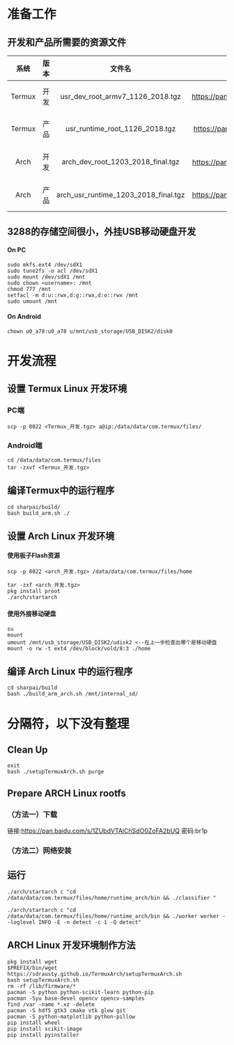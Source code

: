# 准备工作
## 开发和产品所需要的资源文件

|系统|版本|文件名|下载地址|
|:-:|:-:|:-:|:-:|
|Termux|开发|usr_dev_root_armv7_1126_2018.tgz|链接: https://pan.baidu.com/s/18GwmAj04ylqg1AYS5T5BQA  密码:0w8a|
|Termux|产品|usr_runtime_root_1126_2018.tgz|链接: https://pan.baidu.com/s/1toQ7kfEMF4JkMVr0GuevPg  密码:nk1j|
|Arch|开发|arch_dev_root_1203_2018_final.tgz|链接: https://pan.baidu.com/s/1FdaTiqjuLKEr7ZvKw2JF4g  密码:hvlz|
|Arch|产品|arch_usr_runtime_1203_2018_final.tgz|链接: https://pan.baidu.com/s/13WwQzuwy9mljzAbhhEeEYA  密码:p1va|

## 3288的存储空间很小，外挂USB移动硬盘开发
#### On PC
```
sudo mkfs.ext4 /dev/sdX1
sudo tune2fs -o acl /dev/sdX1
sudo mount /dev/sdX1 /mnt
sudo chown <username>: /mnt
chmod 777 /mnt
setfacl -m d:u::rwx,d:g::rwx,d:o::rwx /mnt
sudo umount /mnt
```

#### On Android
```
chown u0_a78:u0_a78 u/mnt/usb_storage/USB_DISK2/disk0 
```

# 开发流程
## 设置 Termux Linux 开发环境
### PC端
```
scp -p 8022 <Termux_开发.tgz> a@ip:/data/data/com.termux/files/
```
### Android端
```
cd /data/data/com.termux/files
tar -zxvf <Termux_开发.tgz>
```
## 编译Termux中的运行程序
```
cd sharpai/build/
bash build_arm.sh ./
```
## 设置 Arch Linux 开发环境

#### 使用板子Flash资源
```
scp -p 8022 <arch_开发.tgz> /data/data/com.termux/files/home
```

```
tar -zxf <arch_开发.tgz>
pkg install proot
./arch/startarch
```
#### 使用外接移动硬盘
```
su
mount
umount /mnt/usb_storage/USB_DISK2/udisk2 <--在上一步检查出哪个是移动硬盘
mount -o rw -t ext4 /dev/block/vold/8:3 ./home 
```
## 编译 Arch Linux 中的运行程序
```
cd sharpai/build
bash ./build_arm_arch.sh /mnt/internal_sd/
```




# 分隔符，以下没有整理


## Clean Up

```
exit
bash ./setupTermuxArch.sh purge
```


## Prepare ARCH Linux rootfs

### （方法一）下载
链接:https://pan.baidu.com/s/1ZUbdVTAiChSdO0ZoFA2bUQ  密码:br1p

### （方法二）网络安装

## 运行


`./arch/startarch c "cd /data/data/com.termux/files/home/runtime_arch/bin && ./classifier "`

`./arch/startarch c "cd /data/data/com.termux/files/home/runtime_arch/bin && ./worker worker --loglevel INFO -E -n detect -c 1 -Q detect"`




## ARCH Linux 开发环境制作方法
```
pkg install wget
$PREFIX/bin/wget https://sdrausty.github.io/TermuxArch/setupTermuxArch.sh
bash setupTermuxArch.sh
rm -rf /lib/firmware/*
pacman -S python python-scikit-learn python-pip
pacman -Syu base-devel opencv opencv-samples
find /var -name *.xz -delete
pacman -S hdf5 gtk3 cmake vtk glew git
pacman -S python-matplotlib python-pillow  
pip install wheel
pip install scikit-image
pip install pyinstaller
```
